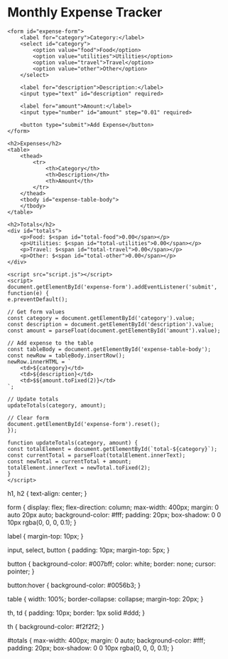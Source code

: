 <!DOCTYPE html>
<html lang="en">
<head>
    <meta charset="UTF-8">
    <meta name="viewport" content="width=device-width, initial-scale=1.0">
    <title>Monthly Expense Tracker</title>
    <link rel="stylesheet" href="styles.css">
</head>
<body>
    <h1>Monthly Expense Tracker</h1>
    
    <form id="expense-form">
        <label for="category">Category:</label>
        <select id="category">
            <option value="food">Food</option>
            <option value="utilities">Utilities</option>
            <option value="travel">Travel</option>
            <option value="other">Other</option>
        </select>

        <label for="description">Description:</label>
        <input type="text" id="description" required>

        <label for="amount">Amount:</label>
        <input type="number" id="amount" step="0.01" required>

        <button type="submit">Add Expense</button>
    </form>

    <h2>Expenses</h2>
    <table>
        <thead>
            <tr>
                <th>Category</th>
                <th>Description</th>
                <th>Amount</th>
            </tr>
        </thead>
        <tbody id="expense-table-body">
        </tbody>
    </table>

    <h2>Totals</h2>
    <div id="totals">
        <p>Food: $<span id="total-food">0.00</span></p>
        <p>Utilities: $<span id="total-utilities">0.00</span></p>
        <p>Travel: $<span id="total-travel">0.00</span></p>
        <p>Other: $<span id="total-other">0.00</span></p>
    </div>

    <script src="script.js"></script>
    <script>
    document.getElementById('expense-form').addEventListener('submit', function(e) {
    e.preventDefault();

    // Get form values
    const category = document.getElementById('category').value;
    const description = document.getElementById('description').value;
    const amount = parseFloat(document.getElementById('amount').value);

    // Add expense to the table
    const tableBody = document.getElementById('expense-table-body');
    const newRow = tableBody.insertRow();
    newRow.innerHTML = `
        <td>${category}</td>
        <td>${description}</td>
        <td>$${amount.toFixed(2)}</td>
    `;

    // Update totals
    updateTotals(category, amount);

    // Clear form
    document.getElementById('expense-form').reset();
    });

    function updateTotals(category, amount) {
    const totalElement = document.getElementById(`total-${category}`);
    const currentTotal = parseFloat(totalElement.innerText);
    const newTotal = currentTotal + amount;
    totalElement.innerText = newTotal.toFixed(2);
    }
    </script>
</body {
    font-family: Arial, sans-serif;
    background-color: #f9f9f9;
    color: #333;
    padding: 20px;
}

h1, h2 {
    text-align: center;
}

form {
    display: flex;
    flex-direction: column;
    max-width: 400px;
    margin: 0 auto 20px auto;
    background-color: #fff;
    padding: 20px;
    box-shadow: 0 0 10px rgba(0, 0, 0, 0.1);
}

label {
    margin-top: 10px;
}

input, select, button {
    padding: 10px;
    margin-top: 5px;
}

button {
    background-color: #007bff;
    color: white;
    border: none;
    cursor: pointer;
}

button:hover {
    background-color: #0056b3;
}

table {
    width: 100%;
    border-collapse: collapse;
    margin-top: 20px;
}

th, td {
    padding: 10px;
    border: 1px solid #ddd;
}

th {
    background-color: #f2f2f2;
}

#totals {
    max-width: 400px;
    margin: 0 auto;
    background-color: #fff;
    padding: 20px;
    box-shadow: 0 0 10px rgba(0, 0, 0, 0.1);
}
>
</html>
